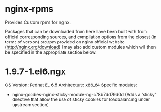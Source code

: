 # nginx-rpms
Provides Custom rpms for nginx.

Packages that can be downloaded from here have been built with from official corresponding sources, and compilation options from the closest (in terms of version) src.rpm provided on nginx official website (http://nginx.org/download)
I may also add custom modules which will then be specified in the appropriate section below.

# 1.9.7-1.el6.ngx
OS Version: Redhat EL 6.5
Architecture: x86_64
Specific modules:
 - nginx-goodies-nginx-sticky-module-ng-c78b7dd79d0d (Adds a 'sticky' directive that allow the use of sticky cookies for loadbalancing under upstream section)

